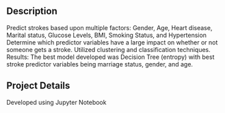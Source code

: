 ## Description
Predict strokes based upon multiple factors: Gender, Age, Heart disease, Marital status, Glucose Levels, BMI, Smoking Status, and Hypertension
Determine which predictor variables have a large impact on whether or not someone gets a stroke. Utilized clustering and classification techniques.
Results: The best model developed was Decision Tree (entropy) with best stroke predictor variables being marriage status, gender, and age.

## Project Details
Developed using Jupyter Notebook
